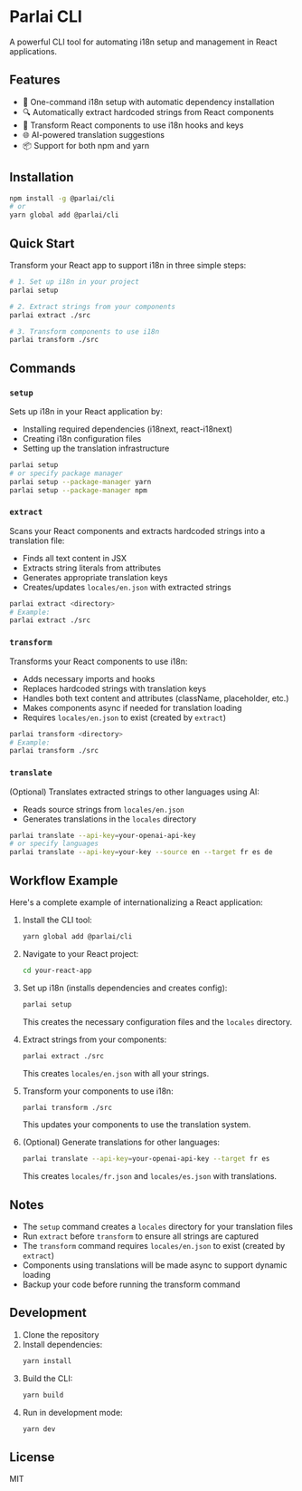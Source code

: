 # Parlai CLI

A powerful CLI tool for automating i18n setup and management in React applications.

## Features

- 🚀 One-command i18n setup with automatic dependency installation
- 🔍 Automatically extract hardcoded strings from React components
- 🔄 Transform React components to use i18n hooks and keys
- 🌐 AI-powered translation suggestions
- 📦 Support for both npm and yarn

## Installation

```bash
npm install -g @parlai/cli
# or
yarn global add @parlai/cli
```

## Quick Start

Transform your React app to support i18n in three simple steps:

```bash
# 1. Set up i18n in your project
parlai setup

# 2. Extract strings from your components
parlai extract ./src

# 3. Transform components to use i18n
parlai transform ./src
```

## Commands

### `setup`

Sets up i18n in your React application by:
- Installing required dependencies (i18next, react-i18next)
- Creating i18n configuration files
- Setting up the translation infrastructure

```bash
parlai setup
# or specify package manager
parlai setup --package-manager yarn
parlai setup --package-manager npm
```

### `extract`

Scans your React components and extracts hardcoded strings into a translation file:
- Finds all text content in JSX
- Extracts string literals from attributes
- Generates appropriate translation keys
- Creates/updates `locales/en.json` with extracted strings

```bash
parlai extract <directory>
# Example:
parlai extract ./src
```

### `transform`

Transforms your React components to use i18n:
- Adds necessary imports and hooks
- Replaces hardcoded strings with translation keys
- Handles both text content and attributes (className, placeholder, etc.)
- Makes components async if needed for translation loading
- Requires `locales/en.json` to exist (created by `extract`)

```bash
parlai transform <directory>
# Example:
parlai transform ./src
```

### `translate`

(Optional) Translates extracted strings to other languages using AI:
- Reads source strings from `locales/en.json`
- Generates translations in the `locales` directory

```bash
parlai translate --api-key=your-openai-api-key
# or specify languages
parlai translate --api-key=your-key --source en --target fr es de
```

## Workflow Example

Here's a complete example of internationalizing a React application:

1. Install the CLI tool:
   ```bash
   yarn global add @parlai/cli
   ```

2. Navigate to your React project:
   ```bash
   cd your-react-app
   ```

3. Set up i18n (installs dependencies and creates config):
   ```bash
   parlai setup
   ```
   This creates the necessary configuration files and the `locales` directory.

4. Extract strings from your components:
   ```bash
   parlai extract ./src
   ```
   This creates `locales/en.json` with all your strings.

5. Transform your components to use i18n:
   ```bash
   parlai transform ./src
   ```
   This updates your components to use the translation system.

6. (Optional) Generate translations for other languages:
   ```bash
   parlai translate --api-key=your-openai-api-key --target fr es
   ```
   This creates `locales/fr.json` and `locales/es.json` with translations.

## Notes

- The `setup` command creates a `locales` directory for your translation files
- Run `extract` before `transform` to ensure all strings are captured
- The `transform` command requires `locales/en.json` to exist (created by `extract`)
- Components using translations will be made async to support dynamic loading
- Backup your code before running the transform command

## Development

1. Clone the repository
2. Install dependencies:
   ```bash
   yarn install
   ```
3. Build the CLI:
   ```bash
   yarn build
   ```
4. Run in development mode:
   ```bash
   yarn dev
   ```

## License

MIT 